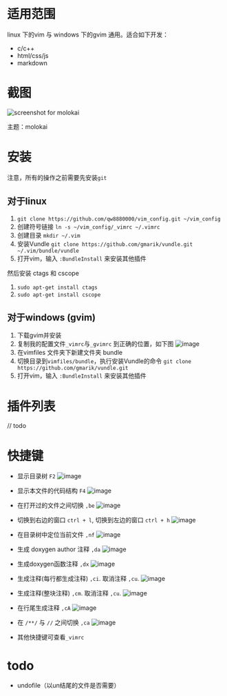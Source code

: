 
# 适用范围

linux 下的vim 与 windows 下的gvim 通用。适合如下开发：

- c/c++ 
- html/css/js
- markdown

# 截图

![screenshot for molokai](http://qiniu.wangjinle.com/20171030101917.png)

主题：molokai

# 安装 

注意，所有的操作之前需要先安装`git`

## 对于linux

1. `git clone https://github.com/qw8880000/vim_config.git ~/vim_config`
1. 创建符号链接 `ln -s ~/vim_config/_vimrc ~/.vimrc`
1. 创建目录 `mkdir ~/.vim`
1. 安装Vundle `git clone https://github.com/gmarik/vundle.git ~/.vim/bundle/vundle`
1. 打开vim，输入 `:BundleInstall` 来安装其他插件 

然后安装 ctags 和 cscope

1. `sudo apt-get install ctags`
1. `sudo apt-get install cscope`

## 对于windows (gvim)

1. 下载gvim并安装
1. 复制我的配置文件`_vimrc`与`_gvimrc` 到正确的位置，如下图
![image](http://qiniu.wangjinle.com/20171030221516.png)
1. 在vimfiles 文件夹下新建文件夹 bundle
1. 切换目录到`vimfiles/bundle`，执行安装Vundle的命令 `git clone https://github.com/gmarik/vundle.git`
1. 打开vim，输入 `:BundleInstall` 来安装其他插件 

# 插件列表

// todo

# 快捷键

* 显示目录树 `F2`
![image](http://qiniu.wangjinle.com/f2.gif)

* 显示本文件的代码结构 `F4`
![image](http://qiniu.wangjinle.com/f4.gif)

* 在打开过的文件之间切换 `,be`
![image](http://qiniu.wangjinle.com/bufexplore.gif)

* 切换到右边的窗口 `ctrl + l`, 切换到左边的窗口 `ctrl + h`
![image](http://qiniu.wangjinle.com/winChange.gif)

* 在目录树中定位当前文件 `,nf`
![image](http://qiniu.wangjinle.com/findCurrentFile.gif)

* 生成 doxygen author 注释 `,da`
![image](http://qiniu.wangjinle.com/DoxAuthor.gif)

* 生成doxygen函数注释 `,dx`
![image](http://qiniu.wangjinle.com/DoxFunction.gif)

* 生成注释(每行都生成注释) `,ci`. 取消注释 `,cu`.
![image](http://qiniu.wangjinle.com/comment1.gif)

* 生成注释(整块注释) `,cm`. 取消注释 `,cu`.
![image](http://qiniu.wangjinle.com/comment2.gif)

* 在行尾生成注释 `,cA`
![image](http://qiniu.wangjinle.com/comment3.gif)

* 在 `/**/` 与 `//` 之间切换 `,ca`
![image](http://qiniu.wangjinle.com/comment4.gif)

* 其他快捷键可查看`_vimrc`

# todo

- undofile（以un结尾的文件是否需要）
